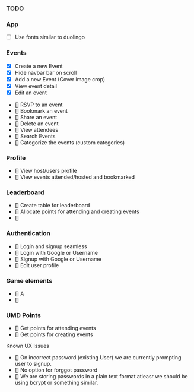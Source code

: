 ### TODO

### App
- [ ] Use fonts similar to duolingo

### Events
- [X] Create a new Event
- [X] Hide navbar bar on scroll
- [X] Add a new Event (Cover image crop)
- [X] View event detail
- [X] Edit an event
- [] RSVP to an event
- [] Bookmark an event
- [] Share an event
- [] Delete an event
- [] View attendees
- [] Search Events
- [] Categorize the events (custom categories)

### Profile
- [] View host/users profile
- [] View events attended/hosted and bookmarked

### Leaderboard
- [] Create table for leaderboard
- [] Allocate points for attending and creating events
- []

### Authentication
- [] Login and signup seamless
- [] Login with Google or Username
- [] Signup with Google or Username
- [] Edit user profile

### Game elements

- [] A
- []

### UMD Points
- [] Get points for attending events
- [] Get points for creating events


Known UX Issues

- [] On incorrect password (existing User) we are currently prompting user to signup.
- [] No option for forggot password
- [] We are storing passwords in a plain text format atleasr we should be using bcrypt or something similar.
